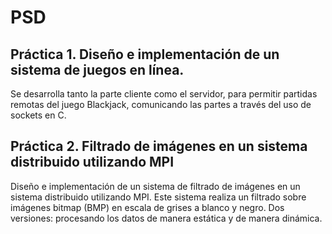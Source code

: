 # PSD

## Práctica 1. Diseño e implementación de un sistema de juegos en línea.
Se desarrolla tanto la parte cliente como el servidor, para permitir partidas remotas del juego Blackjack, comunicando las partes a través del uso de sockets en C.
## Práctica 2. Filtrado de imágenes en un sistema distribuido utilizando MPI
Diseño e implementación de un sistema de filtrado de imágenes en un sistema distribuido utilizando MPI. Este sistema realiza un filtrado sobre imágenes bitmap (BMP) en escala de
grises a blanco y negro.
Dos versiones: procesando los datos de manera estática y de manera dinámica.
